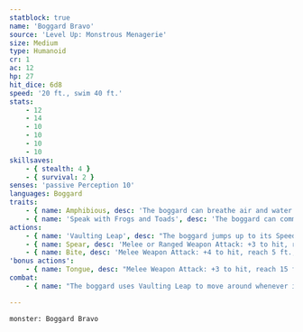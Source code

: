 ```yaml
---
statblock: true
name: 'Boggard Bravo'
source: 'Level Up: Monstrous Menagerie'
size: Medium
type: Humanoid
cr: 1
ac: 12
hp: 27
hit_dice: 6d8
speed: '20 ft., swim 40 ft.'
stats:
    - 12
    - 14
    - 10
    - 10
    - 10
    - 10
skillsaves:
    - { stealth: 4 }
    - { survival: 2 }
senses: 'passive Perception 10'
languages: Boggard
traits:
    - { name: Amphibious, desc: 'The boggard can breathe air and water.' }
    - { name: 'Speak with Frogs and Toads', desc: 'The boggard can communicate with frogs and toads.' }
actions:
    - { name: 'Vaulting Leap', desc: "The boggard jumps up to its Speed horizontally and half its Speed vertically without provoking opportunity attacks. If it's within 5 feet of a creature at the end of this movement, it may make a melee spear attack against that creature with advantage." }
    - { name: Spear, desc: 'Melee or Ranged Weapon Attack: +3 to hit, reach 5 ft. or range 20/60 ft., one target. Hit: 4 (1d6 + 1) piercing damage.' }
    - { name: Bite, desc: 'Melee Weapon Attack: +4 to hit, reach 5 ft., one target. Hit: 4 (1d4 + 2) piercing damage.' }
'bonus actions':
    - { name: Tongue, desc: "Melee Weapon Attack: +3 to hit, reach 15 ft., one creature. Hit: The target must make a DC 11 Strength saving throw. On a failure, the boggard pulls the target up to 10 feet, or knocks the target prone, or forces the target to drop one item it is holding (boggard's choice)." }
combat:
    - { name: "The boggard uses Vaulting Leap to move around whenever it's not sneaking, essentially doubling its movement speed", desc: 'When attacking, it uses Vaulting Leap to close with its enemies and deliver a powerful spear attack. While next to a foe, it uses its more accurate bite attack. Once a group of boggards have been reduced to half their number, they retreat, trusting in their stealth to escape.' }

---
```

```statblock
monster: Boggard Bravo
```
